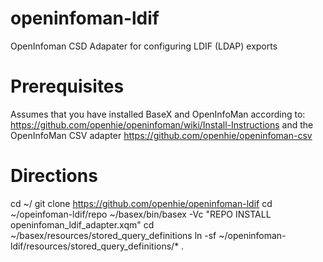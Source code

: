 openinfoman-ldif
================

OpenInfoman CSD Adapater for configuring LDIF (LDAP) exports

Prerequisites
=============

Assumes that you have installed BaseX and OpenInfoMan according to:
  https://github.com/openhie/openinfoman/wiki/Install-Instructions
and the OpenInfoMan CSV adapter
  https://github.com/openhie/openinfoman-csv

Directions
==========
cd ~/
git clone https://github.com/openhie/openinfoman-ldif
cd ~/opeinfoman-ldif/repo
~/basex/bin/basex -Vc "REPO INSTALL openinfoman_ldif_adapter.xqm"
cd ~/basex/resources/stored_query_definitions
ln -sf ~/openinfoman-ldif/resources/stored_query_definitions/* .

